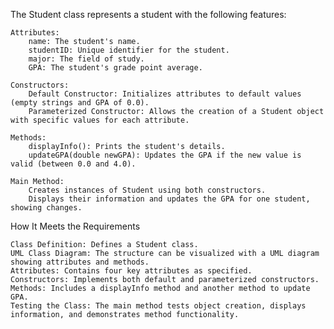 The Student class represents a student with the following features:

    Attributes:
        name: The student's name.
        studentID: Unique identifier for the student.
        major: The field of study.
        GPA: The student's grade point average.

    Constructors:
        Default Constructor: Initializes attributes to default values (empty strings and GPA of 0.0).
        Parameterized Constructor: Allows the creation of a Student object with specific values for each attribute.

    Methods:
        displayInfo(): Prints the student's details.
        updateGPA(double newGPA): Updates the GPA if the new value is valid (between 0.0 and 4.0).

    Main Method:
        Creates instances of Student using both constructors.
        Displays their information and updates the GPA for one student, showing changes.

How It Meets the Requirements

    Class Definition: Defines a Student class.
    UML Class Diagram: The structure can be visualized with a UML diagram showing attributes and methods.
    Attributes: Contains four key attributes as specified.
    Constructors: Implements both default and parameterized constructors.
    Methods: Includes a displayInfo method and another method to update GPA.
    Testing the Class: The main method tests object creation, displays information, and demonstrates method functionality.

